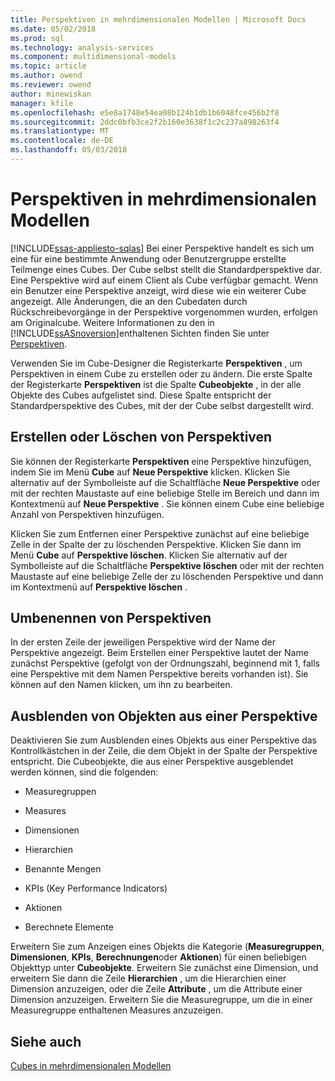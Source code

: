 ```yaml
---
title: Perspektiven in mehrdimensionalen Modellen | Microsoft Docs
ms.date: 05/02/2018
ms.prod: sql
ms.technology: analysis-services
ms.component: multidimensional-models
ms.topic: article
ms.author: owend
ms.reviewer: owend
author: minewiskan
manager: kfile
ms.openlocfilehash: e5e8a1748e54ea08b124b1db1b6048fce456b2f8
ms.sourcegitcommit: 2ddc0bfb3ce2f2b160e3638f1c2c237a898263f4
ms.translationtype: MT
ms.contentlocale: de-DE
ms.lasthandoff: 05/03/2018
---
```

# <a name="perspectives-in-multidimensional-models"></a>Perspektiven in mehrdimensionalen Modellen
[!INCLUDE[ssas-appliesto-sqlas](../../includes/ssas-appliesto-sqlas.md)]
  Bei einer Perspektive handelt es sich um eine für eine bestimmte Anwendung oder Benutzergruppe erstellte Teilmenge eines Cubes. Der Cube selbst stellt die Standardperspektive dar. Eine Perspektive wird auf einem Client als Cube verfügbar gemacht. Wenn ein Benutzer eine Perspektive anzeigt, wird diese wie ein weiterer Cube angezeigt. Alle Änderungen, die an den Cubedaten durch Rückschreibevorgänge in der Perspektive vorgenommen wurden, erfolgen am Originalcube. Weitere Informationen zu den in [!INCLUDE[ssASnoversion](../../includes/ssasnoversion-md.md)]enthaltenen Sichten finden Sie unter [Perspektiven](../../analysis-services/multidimensional-models-olap-logical-cube-objects/perspectives.md).  
  
 Verwenden Sie im Cube-Designer die Registerkarte **Perspektiven** , um Perspektiven in einem Cube zu erstellen oder zu ändern. Die erste Spalte der Registerkarte **Perspektiven** ist die Spalte **Cubeobjekte** , in der alle Objekte des Cubes aufgelistet sind. Diese Spalte entspricht der Standardperspektive des Cubes, mit der der Cube selbst dargestellt wird.  
  
## <a name="creating-or-deleting-perspectives"></a>Erstellen oder Löschen von Perspektiven  
 Sie können der Registerkarte **Perspektiven** eine Perspektive hinzufügen, indem Sie im Menü **Cube** auf **Neue Perspektive** klicken. Klicken Sie alternativ auf der Symbolleiste auf die Schaltfläche **Neue Perspektive** oder mit der rechten Maustaste auf eine beliebige Stelle im Bereich und dann im Kontextmenü auf **Neue Perspektive** . Sie können einem Cube eine beliebige Anzahl von Perspektiven hinzufügen.  
  
 Klicken Sie zum Entfernen einer Perspektive zunächst auf eine beliebige Zelle in der Spalte der zu löschenden Perspektive. Klicken Sie dann im Menü **Cube** auf **Perspektive löschen**. Klicken Sie alternativ auf der Symbolleiste auf die Schaltfläche **Perspektive löschen** oder mit der rechten Maustaste auf eine beliebige Zelle der zu löschenden Perspektive und dann im Kontextmenü auf **Perspektive löschen** .  
  
## <a name="renaming-perspectives"></a>Umbenennen von Perspektiven  
 In der ersten Zeile der jeweiligen Perspektive wird der Name der Perspektive angezeigt. Beim Erstellen einer Perspektive lautet der Name zunächst Perspektive (gefolgt von der Ordnungszahl, beginnend mit 1, falls eine Perspektive mit dem Namen Perspektive bereits vorhanden ist). Sie können auf den Namen klicken, um ihn zu bearbeiten.  
  
## <a name="hiding-objects-from-a-perspective"></a>Ausblenden von Objekten aus einer Perspektive  
 Deaktivieren Sie zum Ausblenden eines Objekts aus einer Perspektive das Kontrollkästchen in der Zeile, die dem Objekt in der Spalte der Perspektive entspricht. Die Cubeobjekte, die aus einer Perspektive ausgeblendet werden können, sind die folgenden:  
  
-   Measuregruppen  
  
-   Measures  
  
-   Dimensionen  
  
-   Hierarchien  
  
-   Benannte Mengen  
  
-   KPIs (Key Performance Indicators)  
  
-   Aktionen  
  
-   Berechnete Elemente  
  
 Erweitern Sie zum Anzeigen eines Objekts die Kategorie (**Measuregruppen**, **Dimensionen**, **KPIs**, **Berechnungen**oder **Aktionen**) für einen beliebigen Objekttyp unter **Cubeobjekte**. Erweitern Sie zunächst eine Dimension, und erweitern Sie dann die Zeile **Hierarchien** , um die Hierarchien einer Dimension anzuzeigen, oder die Zeile **Attribute** , um die Attribute einer Dimension anzuzeigen. Erweitern Sie die Measuregruppe, um die in einer Measuregruppe enthaltenen Measures anzuzeigen.  
  
## <a name="see-also"></a>Siehe auch  
 [Cubes in mehrdimensionalen Modellen](../../analysis-services/multidimensional-models/cubes-in-multidimensional-models.md)  
  
  

